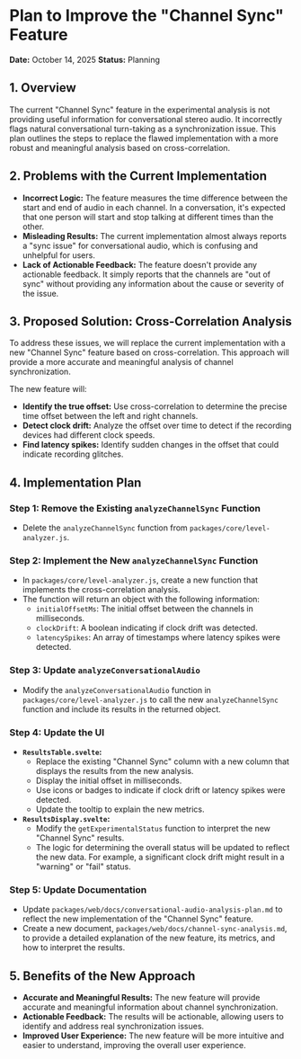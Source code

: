 # Plan to Improve the "Channel Sync" Feature

**Date:** October 14, 2025
**Status:** Planning

## 1. Overview

The current "Channel Sync" feature in the experimental analysis is not providing useful information for conversational stereo audio. It incorrectly flags natural conversational turn-taking as a synchronization issue. This plan outlines the steps to replace the flawed implementation with a more robust and meaningful analysis based on cross-correlation.

## 2. Problems with the Current Implementation

*   **Incorrect Logic:** The feature measures the time difference between the start and end of audio in each channel. In a conversation, it's expected that one person will start and stop talking at different times than the other.
*   **Misleading Results:** The current implementation almost always reports a "sync issue" for conversational audio, which is confusing and unhelpful for users.
*   **Lack of Actionable Feedback:** The feature doesn't provide any actionable feedback. It simply reports that the channels are "out of sync" without providing any information about the cause or severity of the issue.

## 3. Proposed Solution: Cross-Correlation Analysis

To address these issues, we will replace the current implementation with a new "Channel Sync" feature based on cross-correlation. This approach will provide a more accurate and meaningful analysis of channel synchronization.

The new feature will:

*   **Identify the true offset:** Use cross-correlation to determine the precise time offset between the left and right channels.
*   **Detect clock drift:** Analyze the offset over time to detect if the recording devices had different clock speeds.
*   **Find latency spikes:** Identify sudden changes in the offset that could indicate recording glitches.

## 4. Implementation Plan

### Step 1: Remove the Existing `analyzeChannelSync` Function

*   Delete the `analyzeChannelSync` function from `packages/core/level-analyzer.js`.

### Step 2: Implement the New `analyzeChannelSync` Function

*   In `packages/core/level-analyzer.js`, create a new function that implements the cross-correlation analysis.
*   The function will return an object with the following information:
    *   `initialOffsetMs`: The initial offset between the channels in milliseconds.
    *   `clockDrift`: A boolean indicating if clock drift was detected.
    *   `latencySpikes`: An array of timestamps where latency spikes were detected.

### Step 3: Update `analyzeConversationalAudio`

*   Modify the `analyzeConversationalAudio` function in `packages/core/level-analyzer.js` to call the new `analyzeChannelSync` function and include its results in the returned object.

### Step 4: Update the UI

*   **`ResultsTable.svelte`:**
    *   Replace the existing "Channel Sync" column with a new column that displays the results from the new analysis.
    *   Display the initial offset in milliseconds.
    *   Use icons or badges to indicate if clock drift or latency spikes were detected.
    *   Update the tooltip to explain the new metrics.
*   **`ResultsDisplay.svelte`:**
    *   Modify the `getExperimentalStatus` function to interpret the new "Channel Sync" results.
    *   The logic for determining the overall status will be updated to reflect the new data. For example, a significant clock drift might result in a "warning" or "fail" status.

### Step 5: Update Documentation

*   Update `packages/web/docs/conversational-audio-analysis-plan.md` to reflect the new implementation of the "Channel Sync" feature.
*   Create a new document, `packages/web/docs/channel-sync-analysis.md`, to provide a detailed explanation of the new feature, its metrics, and how to interpret the results.

## 5. Benefits of the New Approach

*   **Accurate and Meaningful Results:** The new feature will provide accurate and meaningful information about channel synchronization.
*   **Actionable Feedback:** The results will be actionable, allowing users to identify and address real synchronization issues.
*   **Improved User Experience:** The new feature will be more intuitive and easier to understand, improving the overall user experience.
